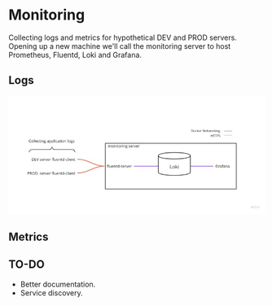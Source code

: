 # Monitoring

Collecting logs and metrics for hypothetical DEV and PROD servers. Opening up a new machine we'll call the monitoring server to host Prometheus, Fluentd, Loki and Grafana.

## Logs

![logs.jpg](static/logs.jpg)

## Metrics


## TO-DO

- Better documentation.
- Service discovery.

